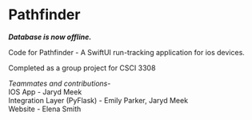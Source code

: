# Pathfinder
***Database is now offline.***

Code for Pathfinder - A SwiftUI run-tracking application for ios devices. 

Completed as a group project for CSCI 3308

*Teammates and contributions-*<br>
IOS App - Jaryd Meek<br>
Integration Layer (PyFlask) - Emily Parker, Jaryd Meek<br>
Website - Elena Smith
